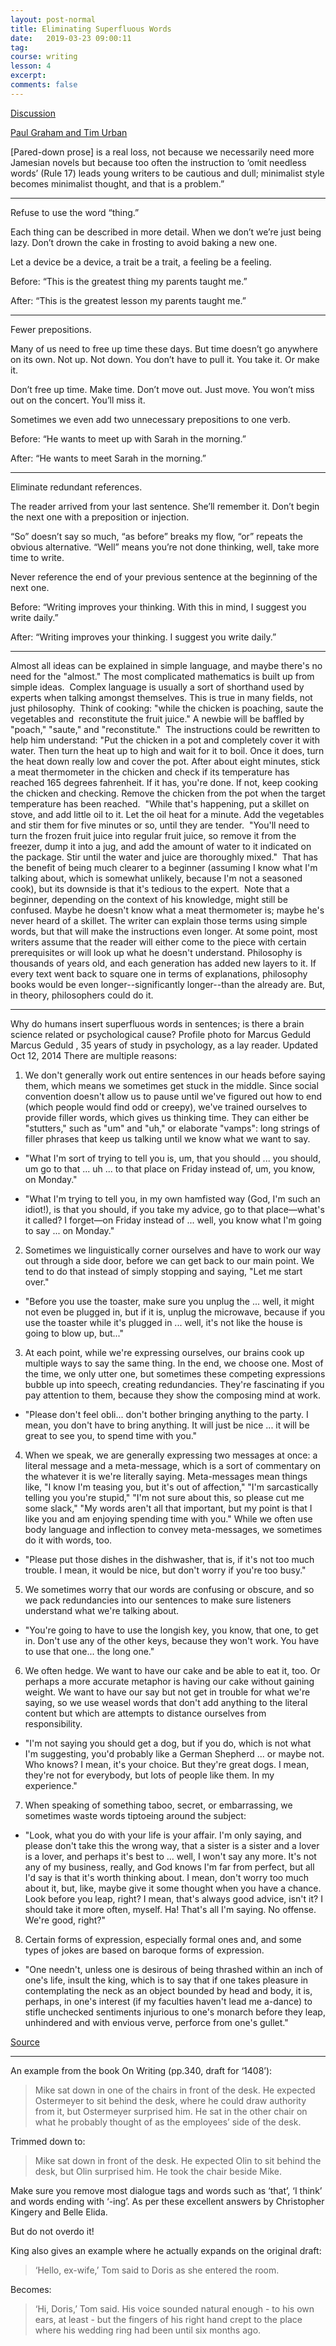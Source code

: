 ```yaml
---
layout: post-normal
title: Eliminating Superfluous Words
date:   2019-03-23 09:00:11
tag:
course: writing
lesson: 4
excerpt:
comments: false
---
```


[Discussion](https://news.ycombinator.com/item?id=26678444)

[Paul Graham and Tim Urban](https://twitter.com/waitbutwhy/status/1370188105010020354?s=20)

[Pared-down prose] is a real loss, not because we necessarily need more Jamesian novels but because too often the instruction to ‘omit needless words’ (Rule 17) leads young writers to be cautious and dull; minimalist style becomes minimalist thought, and that is a problem.”

---

Refuse to use the word “thing.”

Each thing can be described in more detail. When we don’t we’re just being lazy. Don’t drown the cake in frosting to avoid baking a new one.

Let a device be a device, a trait be a trait, a feeling be a feeling.

Before: “This is the greatest thing my parents taught me.”

After: “This is the greatest lesson my parents taught me.”

---

Fewer prepositions.

Many of us need to free up time these days. But time doesn’t go anywhere on its own. Not up. Not down. You don’t have to pull it. You take it. Or make it.

Don’t free up time. Make time. Don’t move out. Just move. You won’t miss out on the concert. You’ll miss it.

Sometimes we even add two unnecessary prepositions to one verb.

Before: “He wants to meet up with Sarah in the morning.”

After: “He wants to meet Sarah in the morning.”

---

Eliminate redundant references.

The reader arrived from your last sentence. She’ll remember it. Don’t begin the next one with a preposition or injection.

“So” doesn’t say so much, “as before” breaks my flow, “or” repeats the obvious alternative. “Well” means you’re not done thinking, well, take more time to write.

Never reference the end of your previous sentence at the beginning of the next one.

Before: “Writing improves your thinking. With this in mind, I suggest you write daily.”

After: “Writing improves your thinking. I suggest you write daily.”


---

Almost all ideas can be explained in simple language, and maybe there's no need for the "almost." The most complicated mathematics is built up from simple ideas.  Complex language is usually a sort of shorthand used by experts when talking amongst themselves. This is true in many fields, not just philosophy.  Think of cooking: "while the chicken is poaching, saute the vegetables and  reconstitute the fruit juice." A newbie will be baffled by "poach," "saute," and "reconstitute."  The instructions could be rewritten to help him understand: "Put the chicken in a pot and completely cover it with water. Then turn the heat up to high and wait for it to boil. Once it does, turn the heat down really low and cover the pot. After about eight minutes, stick a meat thermometer in the chicken and check if its temperature has reached 165 degrees fahrenheit. If it has, you're done. If not, keep cooking the chicken and checking. Remove the chicken from the pot when the target temperature has been reached.  "While that's happening, put a skillet on stove, and add little oil to it. Let the oil heat for a minute. Add the vegetables and stir them for five minutes or so, until they are tender.  "You'll need to turn the frozen fruit juice into regular fruit juice, so remove it from the freezer, dump it into a jug, and add the amount of water to it indicated on the package. Stir until the water and juice are thoroughly mixed."  That has the benefit of being much clearer to a beginner (assuming I know what I'm talking about, which is somewhat unlikely, because I'm not a seasoned cook), but its downside is that it's tedious to the expert.  Note that a beginner, depending on the context of his knowledge, might still be confused. Maybe he doesn't know what a meat thermometer is; maybe he's never heard of a skillet. The writer can explain those terms using simple words, but that will make the instructions even longer. At some point, most writers assume that the reader will either come to the piece with certain prerequisites or will look up what he doesn't understand. Philosophy is thousands of years old, and each generation has added new layers to it. If every text went back to square one in terms of explanations, philosophy books would be even longer--significantly longer--than the already are. But, in theory, philosophers could do it.


----

Why do humans insert superfluous words in sentences; is there a brain science related or psychological cause?
Profile photo for Marcus Geduld
Marcus Geduld
, 35 years of study in psychology, as a lay reader.
Updated Oct 12, 2014
There are multiple reasons:

1. We don't generally work out entire sentences in our heads before saying them, which means we sometimes get stuck in the middle. Since social convention doesn't allow us to pause until we've figured out how to end (which people would find odd or creepy), we've trained ourselves to provide filler words, which gives us thinking time. They can either be "stutters," such as "um" and "uh," or elaborate "vamps": long strings of filler phrases that keep us talking until we know what we want to say.

- "What I'm sort of trying to tell you is, um, that you should ... you should, um go to that ... uh ... to that place on Friday instead of, um, you know, on Monday."

- "What I'm trying to tell you, in my own hamfisted way (God, I'm such an idiot!), is that you should, if you take my advice, go to that place—what's it called? I forget—on Friday instead of ... well, you know what I'm going to say ... on Monday."

2. Sometimes we linguistically corner ourselves and have to work our way out through a side door, before we can get back to our main point. We tend to do that instead of simply stopping and saying, "Let me start over."

- "Before you use the toaster, make sure you unplug the ... well, it might not even be plugged in, but if it is, unplug the microwave, because if you use the toaster while it's plugged in ... well, it's not like the house is going to blow up, but..."

3. At each point, while we're expressing ourselves, our brains cook up multiple ways to say the same thing. In the end, we choose one. Most of the time, we only utter one, but sometimes these competing expressions bubble up into speech, creating redundancies. They're fascinating if you pay attention to them, because they show the composing mind at work.

- "Please don't feel obli... don't bother bringing anything to the party. I mean, you don't have to bring anything. It will just be nice ... it will be great to see you, to spend time with you."

4. When we speak, we are generally expressing two messages at once: a literal message and a meta-message, which is a sort of commentary on the whatever it is we're literally saying. Meta-messages mean things like, "I know I'm teasing you, but it's out of affection," "I'm sarcastically telling you you're stupid," "I'm not sure about this, so please cut me some slack," "My words aren't all that important, but my point is that I like you and am enjoying spending time with you." While we often use body language and inflection to convey meta-messages, we sometimes do it with words, too.

- "Please put those dishes in the dishwasher, that is, if it's not too much trouble. I mean, it would be nice, but don't worry if you're too busy."

5. We sometimes worry that our words are confusing or obscure, and so we pack redundancies into our sentences to make sure listeners understand what we're talking about.

- "You're going to have to use the longish key, you know, that one, to get in. Don't use any of the other keys, because they won't work. You have to use that one... the long one."

6. We often hedge. We want to have our cake and be able to eat it, too. Or perhaps a more accurate metaphor is having our cake without gaining weight. We want to have our say but not get in trouble for what we're saying, so we use weasel words that don't add anything to the literal content but which are attempts to distance ourselves from responsibility.

- "I'm not saying you should get a dog, but if you do, which is not what I'm suggesting, you'd probably like a German Shepherd ... or maybe not. Who knows? I mean, it's your choice. But they're great dogs. I mean, they're not for everybody, but lots of people like them. In my experience."

7. When speaking of something taboo, secret, or embarrassing, we sometimes waste words tiptoeing around the subject:

- "Look, what you do with your life is your affair. I'm only saying, and please don't take this the wrong way, that a sister is a sister and a lover is a lover, and perhaps it's best to ... well, I won't say any more. It's not any of my business, really, and God knows I'm far from perfect, but all I'd say is that it's worth thinking about. I mean, don't worry too much about it, but, like, maybe give it some thought when you have a chance. Look before you leap, right? I mean, that's always good advice, isn't it? I should take it more often, myself. Ha! That's all I'm saying. No offense. We're good, right?"

8. Certain forms of expression, especially formal ones and, and some types of jokes are based on baroque forms of expression.

- "One needn't, unless one is desirous of being thrashed within an inch of one's life, insult the king, which is to say that if one takes pleasure in contemplating the neck as an object bounded by head and body, it is, perhaps, in one's interest (if my faculties haven't lead me a-dance) to stifle unchecked sentiments injurious to one's monarch before they leap, unhindered and with envious verve, perforce from one's gullet."

[Source](https://www.quora.com/Why-do-humans-insert-superfluous-words-in-sentences-is-there-a-brain-science-related-or-psychological-cause/answer/Marcus-Geduld)


---

An example from the book On Writing (pp.340, draft for ‘1408’):

> Mike sat down in one of the chairs in front of the desk. He expected Ostermeyer to sit behind the desk, where he could draw authority from it, but Ostermeyer surprised him. He sat in the other chair on what he probably thought of as the employees’ side of the desk.

Trimmed down to:

> Mike sat down in front of the desk. He expected Olin to sit behind the desk, but Olin surprised him. He took the chair beside Mike.


Make sure you remove most dialogue tags and words such as ‘that’, ‘I think’ and words ending with ‘-ing’. As per these excellent answers by Christopher Kingery and Belle Elida.

But do not overdo it!

King also gives an example where he actually expands on the original draft:

> ‘Hello, ex-wife,’ Tom said to Doris as she entered the room.

Becomes:

>‘Hi, Doris,’ Tom said. His voice sounded natural enough - to his own ears, at least - but the fingers of his right hand crept to the place where his wedding ring had been until six months ago.



